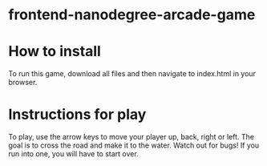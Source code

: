 frontend-nanodegree-arcade-game
===============================

How to install
==============
To run this game, download all files and then navigate to index.html in your browser.

Instructions for play
=====================
To play, use the arrow keys to move your player up, back, right or left. The goal is to cross the road and make it to the water. Watch out for bugs! If you run into one, you will have to start over.

